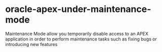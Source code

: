 # oracle-apex-under-maintenance-mode
Maintenance Mode allow you temporarily disable access to an APEX application in order to perform maintenance tasks such as fixing bugs or introducing new features

